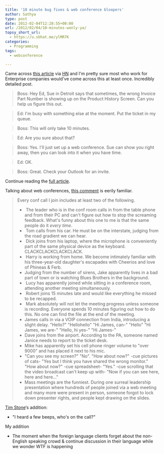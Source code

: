 ```yaml
---
title: '10 minute bug fixes & web conference bloopers'
author: Sathya
type: post
date: 2012-02-04T12:28:55+00:00
url: /2012/02/04/10-minutes-wonly-ya/
topsy_short_url:
  - https://u.sbhat.me/ylMR7K
categories:
  - Programming
tags:
  - webconference

---
```

Came across <a href="https://edweissman.com/dear-boss-for-a-programmer-10-minutes-3-hours" target="_blank">this article</a> via <a href="https://news.ycombinator.com/item?id=3548445" target="_blank">HN</a> and I'm pretty sure most who work for Enterprise companies would've come across this at least once. Incredibly detailed post.

> Boss: Hey Ed, Sue in Detroit says that sometimes, the wrong Invoice Part Number is showing up on the Product History Screen. Can you help us figure this out.
  
> Ed: I'm busy with something else at the moment. Put the ticket in my queue.
  
> Boss: This will only take 10 minutes.
  
> Ed: Are you sure about that?
  
> Boss: Yes. I'll just set up a web conference. Sue can show you right away, then you can look into it when you have time.
  
> Ed: OK.
  
> Boss: Great. Check your Outlook for an invite.

Continue reading the <a href="https://edweissman.com/dear-boss-for-a-programmer-10-minutes-3-hours" target="_blank">full article</a>.

Talking about web conferences, <a href="https://news.ycombinator.com/item?id=3548736" target="_blank">this comment</a> is eerily familiar.

> Every conf call I join includes at least two of the following.
> 
>   *  The leader who is in the conf room calls in from the table phone and from their PC and can't figure out how to stop the screaming feedback. What's funny about this one to me is that the same people do it _every time_.
>   *  Tom calls from his car. He must be on the interstate, judging from the road gradient we can hear.
>   *  Dick joins from his laptop, where the microphone is conveniently part of the same physical device as the keyboard. CLACKCLACKCLACKCLACK.
>   *  Harry is working from home. We become intimately familiar with his three-year-old daughter's escapades with Cheerios and love of Phineas & Ferb.
>   * Judging from the number of sirens, Jake apparently lives in a bad part of town or is watching Blues Brothers in the background.
>   *  Lucy has apparently joined while sitting in a conference room, attending another meeting simultaneously.
>   *  Robert joins 15 minutes late and would like everything he missed to be recapped.
>   *  Mark absolutely will not let the meeting progress unless someone is recording. Everyone spends 10 minutes figuring out how to do this. No one can find the file at the end of the meeting.
>   * James calls in via a VOIP connection from India, introducing a slight delay. "Hello?" "Hellohello" "Hi James, can-" "Hello" "Hi James, we are-" "Hello, hi yes-" "Hi James-"
>   * Dave joins from the airport. According to the PA, someone named Janice needs to report to the ticket desk.
>   * Mike has apparently set his cell phone ringer volume to "over 9000" and has placed it next to his mic.
>   * "Can you see my screen?" "No". "How about now?" -cue pictures of cats- "Yes but I think you have shared the wrong monitor." "How about now?" -cue spreadsheet- "Yes." -cue scrolling that the video broadcast can't keep up with- "Now if you can see here, here and here&#8230;"
>   * Mass meetings are the funniest. During one surreal leadership presentation where hundreds of people joined via a web meeting and many more were present in person, someone forgot to lock down presenter rights, and people kept drawing on the slides.

[Tim Stone][1]&#8216;s addition:

  * "I heard a few beeps, who's on the call?"

<div>
  My addition
</div>

<div>
  <ul>
    <li>
      The moment when the foreign language clients forget about the non-English speaking crowd & continue discussion in their language while we wonder WTF is happening
    </li>
  </ul>
</div>

&nbsp;

 [1]: https://meta.stackoverflow.com/users/150235/tim-stone
